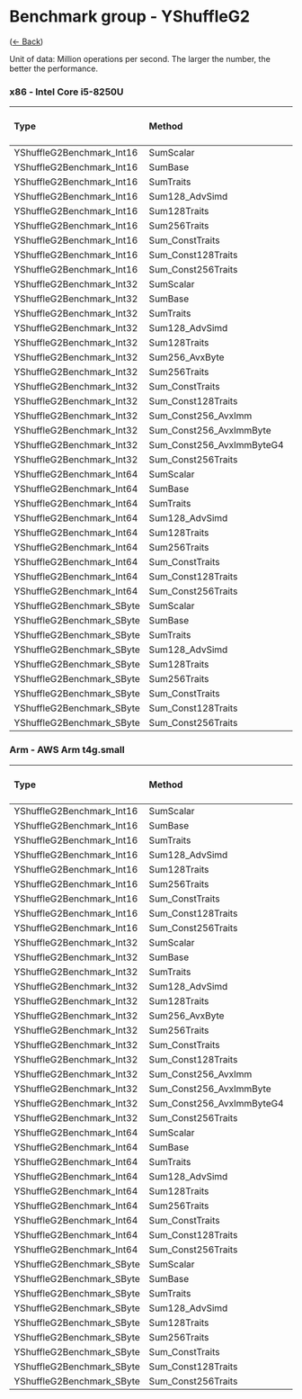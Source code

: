 # Benchmark group - YShuffleG2
([← Back](YShuffleG2.md))

Unit of data: Million operations per second. The larger the number, the better the performance.

### x86 - lntel Core i5-8250U
| Type                      | Method                    | .NET Framework | .NET Core 2.1 | .NET Core 3.1 |  .NET 5.0 |  .NET 6.0 |  .NET 7.0 |
| :------------------------ | :------------------------ | -------------: | ------------: | ------------: | --------: | --------: | --------: |
| YShuffleG2Benchmark_Int16 | SumScalar                 |        603.563 |       611.557 |       602.263 |   610.740 |   599.868 |   746.208 |
| YShuffleG2Benchmark_Int16 | SumBase                   |        606.674 |       609.081 |       607.799 |   609.765 |   597.298 |   751.141 |
| YShuffleG2Benchmark_Int16 | SumTraits                 |        597.564 |       609.475 |     12207.818 | 12153.266 | 18531.389 | 20412.731 |
| YShuffleG2Benchmark_Int16 | Sum128_AdvSimd            |                |               |               |           |           |           |
| YShuffleG2Benchmark_Int16 | Sum128Traits              |                |               |               |           |           |           |
| YShuffleG2Benchmark_Int16 | Sum256Traits              |                |               |     12227.133 | 12159.311 | 16744.514 | 17409.773 |
| YShuffleG2Benchmark_Int16 | Sum_ConstTraits           |        608.027 |       610.617 |     12219.112 | 12072.395 | 16694.599 | 17350.418 |
| YShuffleG2Benchmark_Int16 | Sum_Const128Traits        |                |               |               |           |           |           |
| YShuffleG2Benchmark_Int16 | Sum_Const256Traits        |                |               |     11890.565 | 12082.761 | 16656.231 | 17326.438 |
| YShuffleG2Benchmark_Int32 | SumScalar                 |        497.370 |       497.109 |       485.032 |   496.694 |   495.999 |   581.809 |
| YShuffleG2Benchmark_Int32 | SumBase                   |        495.744 |       490.663 |       496.319 |   499.916 |   487.175 |   571.266 |
| YShuffleG2Benchmark_Int32 | SumTraits                 |        496.255 |       491.403 |      5936.641 |  5993.975 |  8699.256 |  9044.568 |
| YShuffleG2Benchmark_Int32 | Sum128_AdvSimd            |                |               |               |           |           |           |
| YShuffleG2Benchmark_Int32 | Sum128Traits              |                |               |               |           |           |           |
| YShuffleG2Benchmark_Int32 | Sum256_AvxByte            |                |               |      5939.308 |  6003.943 |  8580.903 |  7927.193 |
| YShuffleG2Benchmark_Int32 | Sum256Traits              |                |               |      5929.641 |  5935.686 |  8188.328 |  8327.988 |
| YShuffleG2Benchmark_Int32 | Sum_ConstTraits           |        497.851 |       488.532 |      5878.300 |  5935.378 |  8279.822 |  8168.093 |
| YShuffleG2Benchmark_Int32 | Sum_Const128Traits        |                |               |               |           |           |           |
| YShuffleG2Benchmark_Int32 | Sum_Const256_AvxImm       |                |               |      2832.045 |  2247.003 |  2670.028 |  2492.633 |
| YShuffleG2Benchmark_Int32 | Sum_Const256_AvxImmByte   |                |               |      2211.134 |  2473.094 |  2394.198 |  2682.200 |
| YShuffleG2Benchmark_Int32 | Sum_Const256_AvxImmByteG4 |                |               |     11934.933 | 11688.258 | 10808.298 | 11263.914 |
| YShuffleG2Benchmark_Int32 | Sum_Const256Traits        |                |               |      5616.497 |  5642.545 |  8320.925 |  8350.406 |
| YShuffleG2Benchmark_Int64 | SumScalar                 |        493.478 |       488.174 |       472.655 |   510.566 |   517.433 |   524.689 |
| YShuffleG2Benchmark_Int64 | SumBase                   |        495.242 |       486.538 |       495.096 |   511.085 |   497.766 |   523.493 |
| YShuffleG2Benchmark_Int64 | SumTraits                 |        495.560 |       484.543 |      2956.109 |  2821.899 |  4469.086 |  4420.383 |
| YShuffleG2Benchmark_Int64 | Sum128_AdvSimd            |                |               |               |           |           |           |
| YShuffleG2Benchmark_Int64 | Sum128Traits              |                |               |               |           |           |           |
| YShuffleG2Benchmark_Int64 | Sum256Traits              |                |               |      2916.597 |  2696.281 |  4642.996 |  4258.220 |
| YShuffleG2Benchmark_Int64 | Sum_ConstTraits           |        524.849 |       521.083 |      2814.256 |  2765.271 |  4155.818 |  4135.294 |
| YShuffleG2Benchmark_Int64 | Sum_Const128Traits        |                |               |               |           |           |           |
| YShuffleG2Benchmark_Int64 | Sum_Const256Traits        |                |               |      2865.033 |  2744.432 |  4020.205 |  4069.263 |
| YShuffleG2Benchmark_SByte | SumScalar                 |        687.281 |       684.887 |       683.754 |   679.237 |   687.424 |   854.318 |
| YShuffleG2Benchmark_SByte | SumBase                   |        685.415 |       683.982 |       687.714 |   675.446 |   688.516 |   862.064 |
| YShuffleG2Benchmark_SByte | SumTraits                 |        658.184 |       685.187 |     25055.009 | 24092.316 | 40141.594 | 44339.044 |
| YShuffleG2Benchmark_SByte | Sum128_AdvSimd            |                |               |               |           |           |           |
| YShuffleG2Benchmark_SByte | Sum128Traits              |                |               |               |           |           |           |
| YShuffleG2Benchmark_SByte | Sum256Traits              |                |               |     25274.170 | 24336.080 | 38642.844 | 36544.143 |
| YShuffleG2Benchmark_SByte | Sum_ConstTraits           |        688.711 |       668.551 |     24830.939 | 24118.642 | 36462.187 | 37174.087 |
| YShuffleG2Benchmark_SByte | Sum_Const128Traits        |                |               |               |           |           |           |
| YShuffleG2Benchmark_SByte | Sum_Const256Traits        |                |               |     25514.129 | 23525.222 | 37278.811 | 36700.467 |

### Arm - AWS Arm t4g.small
| Type                      | Method                    | .NET Core 3.1 | .NET 5.0 |  .NET 6.0 |  .NET 7.0 |
| :------------------------ | :------------------------ | ------------: | -------: | --------: | --------: |
| YShuffleG2Benchmark_Int16 | SumScalar                 |       408.867 |  414.314 |   414.875 |   564.690 |
| YShuffleG2Benchmark_Int16 | SumBase                   |       408.089 |  414.527 |   414.641 |   562.215 |
| YShuffleG2Benchmark_Int16 | SumTraits                 |       407.703 | 4292.406 |  5625.606 |  6613.609 |
| YShuffleG2Benchmark_Int16 | Sum128_AdvSimd            |               | 3367.297 |  3930.065 |  4485.065 |
| YShuffleG2Benchmark_Int16 | Sum128Traits              |       253.825 | 4428.609 |  5627.211 |  6626.837 |
| YShuffleG2Benchmark_Int16 | Sum256Traits              |               |          |           |           |
| YShuffleG2Benchmark_Int16 | Sum_ConstTraits           |       395.489 | 4281.729 |  4960.118 |  6623.755 |
| YShuffleG2Benchmark_Int16 | Sum_Const128Traits        |       250.075 | 4429.919 |  5620.166 |  6621.201 |
| YShuffleG2Benchmark_Int16 | Sum_Const256Traits        |               |          |           |           |
| YShuffleG2Benchmark_Int32 | SumScalar                 |       357.057 |  380.972 |   384.504 |   377.051 |
| YShuffleG2Benchmark_Int32 | SumBase                   |       356.061 |  385.334 |   382.980 |   375.558 |
| YShuffleG2Benchmark_Int32 | SumTraits                 |       355.878 | 2128.149 |  2782.839 |  3277.805 |
| YShuffleG2Benchmark_Int32 | Sum128_AdvSimd            |               | 1674.701 |  1947.774 |  2025.177 |
| YShuffleG2Benchmark_Int32 | Sum128Traits              |       176.815 | 2130.689 |  2461.635 |  3283.247 |
| YShuffleG2Benchmark_Int32 | Sum256_AvxByte            |               |          |           |           |
| YShuffleG2Benchmark_Int32 | Sum256Traits              |               |          |           |           |
| YShuffleG2Benchmark_Int32 | Sum_ConstTraits           |       368.195 | 2180.661 |  2784.380 |  3280.066 |
| YShuffleG2Benchmark_Int32 | Sum_Const128Traits        |       176.624 | 2169.232 |  2459.462 |  3282.427 |
| YShuffleG2Benchmark_Int32 | Sum_Const256_AvxImm       |               |          |           |           |
| YShuffleG2Benchmark_Int32 | Sum_Const256_AvxImmByte   |               |          |           |           |
| YShuffleG2Benchmark_Int32 | Sum_Const256_AvxImmByteG4 |               |          |           |           |
| YShuffleG2Benchmark_Int32 | Sum_Const256Traits        |               |          |           |           |
| YShuffleG2Benchmark_Int64 | SumScalar                 |       373.239 |  642.980 |   642.840 |   731.401 |
| YShuffleG2Benchmark_Int64 | SumBase                   |       385.241 |  641.289 |   642.737 |   732.306 |
| YShuffleG2Benchmark_Int64 | SumTraits                 |       388.113 | 1080.341 |  1241.516 |  1633.636 |
| YShuffleG2Benchmark_Int64 | Sum128_AdvSimd            |               |  821.406 |   982.979 |  1048.929 |
| YShuffleG2Benchmark_Int64 | Sum128Traits              |       207.203 | 1074.316 |  1406.823 |  1632.801 |
| YShuffleG2Benchmark_Int64 | Sum256Traits              |               |          |           |           |
| YShuffleG2Benchmark_Int64 | Sum_ConstTraits           |       388.563 | 1071.043 |  1408.820 |  1633.239 |
| YShuffleG2Benchmark_Int64 | Sum_Const128Traits        |       130.114 | 1068.682 |  1407.240 |  1630.490 |
| YShuffleG2Benchmark_Int64 | Sum_Const256Traits        |               |          |           |           |
| YShuffleG2Benchmark_SByte | SumScalar                 |       497.212 |  499.341 |   498.837 |   701.137 |
| YShuffleG2Benchmark_SByte | SumBase                   |       497.477 |  498.662 |   499.426 |   700.510 |
| YShuffleG2Benchmark_SByte | SumTraits                 |       496.767 | 9127.030 | 11275.733 | 13190.553 |
| YShuffleG2Benchmark_SByte | Sum128_AdvSimd            |               | 6716.285 |  7869.652 |  8433.558 |
| YShuffleG2Benchmark_SByte | Sum128Traits              |       329.374 | 8790.495 |  9937.638 | 13218.098 |
| YShuffleG2Benchmark_SByte | Sum256Traits              |               |          |           |           |
| YShuffleG2Benchmark_SByte | Sum_ConstTraits           |       478.371 | 8693.426 |  9945.001 | 13213.780 |
| YShuffleG2Benchmark_SByte | Sum_Const128Traits        |       323.798 | 8529.797 | 11275.200 | 13219.879 |
| YShuffleG2Benchmark_SByte | Sum_Const256Traits        |               |          |           |           |
